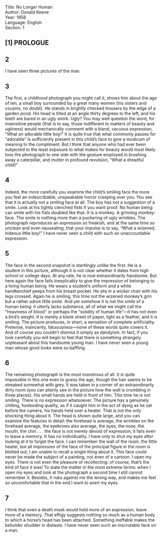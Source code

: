 Title: No Longer Human  
Author: Donald Keene  
Year: 1958  
Language: English  
Section: 1

## [1] PROLOGUE

## 2
I have seen three pictures of the man.

## 3
The first, a childhood photograph you might call it, shows him about the age of ten, a small boy surrounded by a great many women (his sisters and cousins, no doubt). He stands in brightly checked trousers by the edge of a garden pond. His head is tilted at an angle thirty degrees to the left, and his teeth are bared in an ugly smirk. Ugly? You may well question the word, for insensitive people (that is to say, those indifferent to matters of beauty and ugliness) would mechanically comment with a bland, vacuous expression, “What an adorable little boy!” It is quite true that what commonly passes for “adorable” is sufficiently present in this child’s face to give a modicum of meaning to the compliment. But I think that anyone who had ever been subjected to the least exposure to what makes for beauty would most likely toss the photograph to one side with the gesture employed in brushing away a caterpillar, and mutter in profound revulsion, “What a dreadful child!”

## 4
Indeed, the more carefully you examine the child’s smiling face the more you feel an indescribable, unspeakable horror creeping over you. You see that it is actually not a smiling face at all. The boy has not a suggestion of a smile. Look at his tightly clenched fists if you want proof. No human being can smile with his fists doubled like that. It is a monkey. A grinning monkey-face. The smile is nothing more than a puckering of ugly wrinkles. The photograph reproduces an expression so freakish, and at the same time so unclean and even nauseating, that your impulse is to say, “What a wizened, hideous little boy!” I have never seen a child with such an unaccountable expression.

## 5
The face in the second snapshot is startlingly unlike the first. He is a student in this picture, although it is not clear whether it dates from high school or college days. At any rate, he is now extraordinarily handsome. But here again the face fails inexplicably to give the impression of belonging to a living human being. He wears a student’s uniform and a white handkerchief peeps from his breast pocket. He sits in a wicker chair with his legs crossed. Again he is smiling, this time not the wizened monkey’s grin but a rather adroit little smile. And yet somehow it is not the smile of a human being: it utterly lacks substance, all of what we might call the “heaviness of blood” or perhaps the “solidity of human life”—it has not even a bird’s weight. It is merely a blank sheet of paper, light as a feather, and it is smiling. The picture produces, in short, a sensation of complete artificiality. Pretense, insincerity, fatuousness—none of these words quite covers it. And of course you couldn’t dismiss it simply as dandyism. In fact, if you look carefully you will begin to feel that there is something strangely unpleasant about this handsome young man. I have never seen a young man whose good looks were so baffling.

## 6
The remaining photograph is the most monstrous of all. It is quite impossible in this one even to guess the age, though the hair seems to be streaked somewhat with grey. It was taken in a corner of an extraordinarily dirty room (you can plainly see in the picture how the wall is crumbling in three places). His small hands are held in front of him. This time he is not smiling. There is no expression whatsoever. The picture has a genuinely chilling, foreboding quality, as if it caught him in the act of dying as he sat before the camera, his hands held over a heater. That is not the only shocking thing about it. The head is shown quite large, and you can examine the features in detail: the forehead is average, the wrinkles on the forehead average, the eyebrows also average, the eyes, the nose, the mouth, the chin . . . the face is not merely devoid of expression, it fails even to leave a memory. It has no individuality. I have only to shut my eyes after looking at it to forget the face. I can remember the wall of the room, the little heater, but all impression of the face of the principal figure in the room is blotted out; I am unable to recall a single thing about it. This face could never be made the subject of a painting, not even of a cartoon. I open my eyes. There is not even the pleasure of recollecting: of course, that’s the kind of face it was! To state the matter in the most extreme terms: when I open my eyes and look at the photograph a second time I still cannot remember it. Besides, it rubs against me the wrong way, and makes me feel so uncomfortable that in the end I want to avert my eyes.

## 7
I think that even a death mask would hold more of an expression, leave more of a memory. That effigy suggests nothing so much as a human body to which a horse’s head has been attached. Something ineffable makes the beholder shudder in distaste. I have never seen such an inscrutable face on a man.
